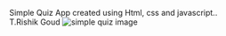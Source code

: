 Simple Quiz App created using Html, css and javascript..
<br>
T.Rishik Goud
![simple quiz image](https://github.com/rishikgoud/Simple-Quiz-app/assets/160753840/d94f43fb-f5aa-4302-a653-7e331b840584)
